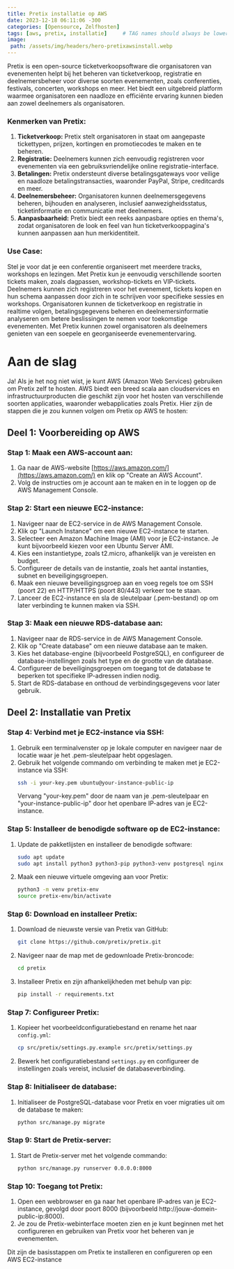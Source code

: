 ```yaml
---
title: Pretix installatie op AWS
date: 2023-12-18 06:11:06 -300
categories: [Opensource, Zelfhosten]
tags: [aws, pretix, installatie]     # TAG names should always be lowercase
image:
 path: /assets/img/headers/hero-pretixawsinstall.webp
---
```


Pretix is een open-source ticketverkoopsoftware die organisatoren van evenementen helpt bij het beheren van ticketverkoop, registratie en deelnemersbeheer voor diverse soorten evenementen, zoals conferenties, festivals, concerten, workshops en meer. Het biedt een uitgebreid platform waarmee organisatoren een naadloze en efficiënte ervaring kunnen bieden aan zowel deelnemers als organisatoren.

### Kenmerken van Pretix:
1. **Ticketverkoop:** Pretix stelt organisatoren in staat om aangepaste tickettypen, prijzen, kortingen en promotiecodes te maken en te beheren.
2. **Registratie:** Deelnemers kunnen zich eenvoudig registreren voor evenementen via een gebruiksvriendelijke online registratie-interface.
3. **Betalingen:** Pretix ondersteunt diverse betalingsgateways voor veilige en naadloze betalingstransacties, waaronder PayPal, Stripe, creditcards en meer.
4. **Deelnemersbeheer:** Organisatoren kunnen deelnemersgegevens beheren, bijhouden en analyseren, inclusief aanwezigheidsstatus, ticketinformatie en communicatie met deelnemers.
5. **Aanpasbaarheid:** Pretix biedt een reeks aanpasbare opties en thema's, zodat organisatoren de look en feel van hun ticketverkooppagina's kunnen aanpassen aan hun merkidentiteit.

### Use Case:
Stel je voor dat je een conferentie organiseert met meerdere tracks, workshops en lezingen. Met Pretix kun je eenvoudig verschillende soorten tickets maken, zoals dagpassen, workshop-tickets en VIP-tickets. Deelnemers kunnen zich registreren voor het evenement, tickets kopen en hun schema aanpassen door zich in te schrijven voor specifieke sessies en workshops. Organisatoren kunnen de ticketverkoop en registratie in realtime volgen, betalingsgegevens beheren en deelnemersinformatie analyseren om betere beslissingen te nemen voor toekomstige evenementen. Met Pretix kunnen zowel organisatoren als deelnemers genieten van een soepele en georganiseerde evenementervaring.

# Aan de slag

Ja! Als je het nog niet wist, je kunt AWS (Amazon Web Services) gebruiken om Pretix zelf te hosten. AWS biedt een breed scala aan cloudservices en infrastructuurproducten die geschikt zijn voor het hosten van verschillende soorten applicaties, waaronder webapplicaties zoals Pretix. Hier zijn de stappen die je zou kunnen volgen om Pretix op AWS te hosten:

## Deel 1: Voorbereiding op AWS

### Stap 1: Maak een AWS-account aan:

1. Ga naar de AWS-website [https://aws.amazon.com/](https://aws.amazon.com/) en klik op "Create an AWS Account".
2. Volg de instructies om je account aan te maken en in te loggen op de AWS Management Console.

### Stap 2: Start een nieuwe EC2-instance:

1. Navigeer naar de EC2-service in de AWS Management Console.
2. Klik op "Launch Instance" om een nieuwe EC2-instance te starten.
3. Selecteer een Amazon Machine Image (AMI) voor je EC2-instance. Je kunt bijvoorbeeld kiezen voor een Ubuntu Server AMI.
4. Kies een instantietype, zoals t2.micro, afhankelijk van je vereisten en budget.
5. Configureer de details van de instantie, zoals het aantal instanties, subnet en beveiligingsgroepen.
6. Maak een nieuwe beveiligingsgroep aan en voeg regels toe om SSH (poort 22) en HTTP/HTTPS (poort 80/443) verkeer toe te staan.
7. Lanceer de EC2-instance en sla de sleutelpaar (.pem-bestand) op om later verbinding te kunnen maken via SSH.

### Stap 3: Maak een nieuwe RDS-database aan:

1. Navigeer naar de RDS-service in de AWS Management Console.
2. Klik op "Create database" om een nieuwe database aan te maken.
3. Kies het database-engine (bijvoorbeeld PostgreSQL), en configureer de database-instellingen zoals het type en de grootte van de database.
4. Configureer de beveiligingsgroepen om toegang tot de database te beperken tot specifieke IP-adressen indien nodig.
5. Start de RDS-database en onthoud de verbindingsgegevens voor later gebruik.

## Deel 2: Installatie van Pretix

### Stap 4: Verbind met je EC2-instance via SSH:

1. Gebruik een terminalvenster op je lokale computer en navigeer naar de locatie waar je het .pem-sleutelpaar hebt opgeslagen.
2. Gebruik het volgende commando om verbinding te maken met je EC2-instance via SSH:
   ```bash
   ssh -i your-key.pem ubuntu@your-instance-public-ip
   ```
   Vervang "your-key.pem" door de naam van je .pem-sleutelpaar en "your-instance-public-ip" door het openbare IP-adres van je EC2-instance.

### Stap 5: Installeer de benodigde software op de EC2-instance:

1. Update de pakketlijsten en installeer de benodigde software:
   ```bash
   sudo apt update
   sudo apt install python3 python3-pip python3-venv postgresql nginx
   ```
2. Maak een nieuwe virtuele omgeving aan voor Pretix:
   ```bash
   python3 -m venv pretix-env
   source pretix-env/bin/activate
   ```

### Stap 6: Download en installeer Pretix:

1. Download de nieuwste versie van Pretix van GitHub:
   ```bash
   git clone https://github.com/pretix/pretix.git
   ```
2. Navigeer naar de map met de gedownloade Pretix-broncode:
   ```bash
   cd pretix
   ```
3. Installeer Pretix en zijn afhankelijkheden met behulp van pip:
   ```bash
   pip install -r requirements.txt
   ```

### Stap 7: Configureer Pretix:

1. Kopieer het voorbeeldconfiguratiebestand en rename het naar `config.yml`:
   ```bash
   cp src/pretix/settings.py.example src/pretix/settings.py
   ```
2. Bewerk het configuratiebestand `settings.py` en configureer de instellingen zoals vereist, inclusief de databaseverbinding.

### Stap 8: Initialiseer de database:

1. Initialiseer de PostgreSQL-database voor Pretix en voer migraties uit om de database te maken:
   ```bash
   python src/manage.py migrate
   ```

### Stap 9: Start de Pretix-server:

1. Start de Pretix-server met het volgende commando:
   ```bash
   python src/manage.py runserver 0.0.0.0:8000
   ```

### Stap 10: Toegang tot Pretix:

1. Open een webbrowser en ga naar het openbare IP-adres van je EC2-instance, gevolgd door poort 8000 (bijvoorbeeld http://jouw-domein-public-ip:8000).
2. Je zou de Pretix-webinterface moeten zien en je kunt beginnen met het configureren en gebruiken van Pretix voor het beheren van je evenementen.

Dit zijn de basisstappen om Pretix te installeren en configureren op een AWS EC2-instance